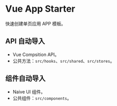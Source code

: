 # Vue App Starter

快速创建单页应用 APP 模板。

## API 自动导入

- Vue Compsition API。
- 公共方法：`src/hooks`、`src/shared`、`src/stores`。

## 组件自动导入

- Naive UI 组件。
- 公共组件：`src/components`。
